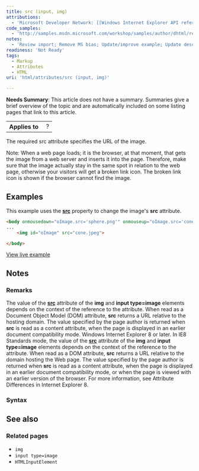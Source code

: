```yaml
---
title: src (input, img)
attributions:
  - 'Microsoft Developer Network: [[Windows Internet Explorer API reference](http://msdn.microsoft.com/en-us/library/ie/hh828809%28v=vs.85%29.aspx) Article]'
code_samples:
  - 'http://samples.msdn.microsoft.com/workshop/samples/author/dhtml/refs/src.htm'
notes:
  - 'Review import; Remove MS bias; Update/improve example; Update descriptions; Fix lists & compatibility info'
readiness: 'Not Ready'
tags:
  - Markup
  - Attributes
  - HTML
uri: 'html/attributes/src (input, img)'

---
```

**Needs Summary**: This article does not have a summary. Summaries give a brief overview of the topic and are automatically included on some listing pages that link to this article.

<table class="wikitable">
<tr>
<th>
Applies to

</th>
<td>
 ?

</td>
</tr>
</table>
The required src attribute specifies the URL of the image.

Note: When a web page loads; it is the browser, at that moment, that gets the image from a web server and inserts it into the page. Therefore, make sure that the image actually stay in the same spot in relation to the web page, otherwise your visitors will get a broken link icon. The broken link icon is shown if the browser cannot find the image.

## Examples

This example uses the [**src**](/html/attributes/src_(iframe,_embed,_xml)) property to change the image's **src** attribute.

``` html
<body onmousedown="oImage.src='sphere.png'" onmouseup="oImage.src='cone.png'">
...
    <img id="oImage" src="cone.jpeg">

</body>
```

[View live example](http://samples.msdn.microsoft.com/workshop/samples/author/dhtml/refs/src.htm)

## Notes

### Remarks

The value of the [**src**](/html/attributes/src_(iframe,_embed,_xml)) attribute of the **img** and **input type=image** elements depends on the context of the reference to the attribute. When read as a Document Object Model (DOM) attribute, **src** returns a URL relative to the hosting domain. The value specified by the page author is returned when **src** is read as a content attribute, when the page is displayed in an earlier document compatibility mode. Windows Internet Explorer 8 or later. In IE8 Standards mode, the value of the [**src**](/html/attributes/src_(iframe,_embed,_xml)) attribute of the **img** and **input type=image** elements depends on the context of the reference to the attribute. When read as a DOM attribute, **src** returns a URL relative to the domain hosting the Web page. The value specified by the page author is returned when **src** is read as a content attribute, when the page is displayed in an earlier document compatibility mode, or when the page is viewed with an earlier version of the browser. For more information, see Attribute Differences in Internet Explorer 8.

### Syntax

## See also

### Related pages

-   `img`
-   `input type=image`
-   `HTMLInputElement`
